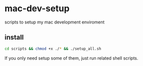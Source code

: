 # mac-dev-setup
scripts to setup my mac development enviroment

## install

``` sh
cd scripts && chmod +x ./* && ./setup_all.sh
```

If you only need setup some of them, just run related shell scripts.
